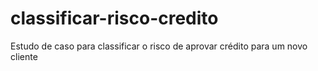 # classificar-risco-credito
Estudo de caso para classificar o risco de aprovar crédito para um novo cliente
